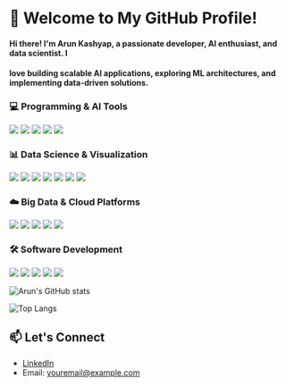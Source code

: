 # 👋 Welcome to My GitHub Profile!

#### Hi there! I'm **Arun Kashyap**, a passionate developer, AI enthusiast, and data scientist. I 
#### love building scalable AI applications, exploring ML architectures, and implementing data-driven solutions.

### 💻 Programming & AI Tools
<p align="left">
<img src="https://img.shields.io/badge/Python-3776AB?style=for-the-badge&logo=python&logoColor=white" />
<img src="https://img.shields.io/badge/Scikit--learn-F7931E?style=for-the-badge&logo=scikit-learn&logoColor=white" />
<img src="https://img.shields.io/badge/TensorFlow-FF6F00?style=for-the-badge&logo=tensorflow&logoColor=white" />
<img src="https://img.shields.io/badge/Hugging_Face-FFD21E?style=for-the-badge&logo=huggingface&logoColor=black" />
<img src="https://img.shields.io/badge/LangChain-121212?style=for-the-badge&logo=chainlink&logoColor=white" />
</p>

### 📊 Data Science & Visualization
<p align="left">
<img src="https://img.shields.io/badge/pandas-150458?style=for-the-badge&logo=pandas&logoColor=white" />
<img src="https://img.shields.io/badge/NumPy-013243?style=for-the-badge&logo=numpy&logoColor=white" />
<img src="https://img.shields.io/badge/Matplotlib-11557c?style=for-the-badge&logo=python&logoColor=white" />
<img src="https://img.shields.io/badge/Seaborn-3776AB?style=for-the-badge&logo=python&logoColor=white" />
<img src="https://img.shields.io/badge/Power_BI-F2C811?style=for-the-badge&logo=powerbi&logoColor=black" />
<img src="https://img.shields.io/badge/PostgreSQL-336791?style=for-the-badge&logo=postgresql&logoColor=white" />
<img src="https://img.shields.io/badge/MySQL-4479A1?style=for-the-badge&logo=mysql&logoColor=white" />
</p>

### ☁️ Big Data & Cloud Platforms
<p align="left">
<img src="https://img.shields.io/badge/PySpark-E25A1C?style=for-the-badge&logo=apache-spark&logoColor=white" />
<img src="https://img.shields.io/badge/Hadoop-66CCFF?style=for-the-badge&logo=apache-hadoop&logoColor=black" />
<img src="https://img.shields.io/badge/AWS-232F3E?style=for-the-badge&logo=amazon-aws&logoColor=white" />
<img src="https://img.shields.io/badge/GCP-4285F4?style=for-the-badge&logo=google-cloud&logoColor=white" />
<img src="https://img.shields.io/badge/Google_Colab-F9AB00?style=for-the-badge&logo=googlecolab&logoColor=white" />
</p>

### 🛠️ Software Development
<p align="left">
<img src="https://img.shields.io/badge/Streamlit-FF4B4B?style=for-the-badge&logo=streamlit&logoColor=white" />
<img src="https://img.shields.io/badge/API_Integration-4A154B?style=for-the-badge&logo=fastapi&logoColor=white" />
<img src="https://img.shields.io/badge/GitHub-181717?style=for-the-badge&logo=github&logoColor=white" />
<img src="https://img.shields.io/badge/Jira-0052CC?style=for-the-badge&logo=jira&logoColor=white" />
<img src="https://img.shields.io/badge/Agile-83B81A?style=for-the-badge&logo=agile&logoColor=white" />
</p>

<!-- GitHub stats -->
![Arun's GitHub stats](https://github-readme-stats.vercel.app/api?username=kashyaparun25&show_icons=true&theme=radical)

<!-- Top languages -->
![Top Langs](https://github-readme-stats.vercel.app/api/top-langs/?username=kashyaparun25&layout=compact&theme=radical)

<!-- Feel free to connect with me -->
## 📫 Let's Connect
- [LinkedIn](https://www.linkedin.com/in/yourusername/)
- Email: youremail@example.com
